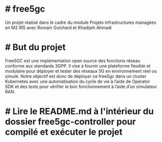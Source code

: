 # # free5gc
Un projet réalisé dans le cadre du module Projets infrastructures managées en M2 IRS avec Romain Guichard et Khadijeh Ahmadi

# # But du projet
Free5GC est une implémentation open source des fonctions réseau conforme aux standards 3GPP. Il vise à fournir une plateforme flexible et modulaire pour déployer et tester des réseaux 5G en environnement réel ou simulé. Notre objectif est donc de déployer ce free5gc dans un cluster Kubernetes avec une automatisation du cycle de vie à l’aide de Operator SDK et des tests pour vérifier le bon fonctionnement à l’aide d’un simulateur RAN.

# # Lire le README.md à l'intérieur du dossier free5gc-controller pour compilé et exécuter le projet
